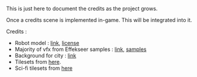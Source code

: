 This is just here to document the credits as the project grows.

Once a credits scene is implemented in-game. This will be integrated into it.

Credits :

- Robot model : [link](https://www.turbosquid.com/3d-models/3d-robot-low-poly-pbr-1589358), [license](https://blog.turbosquid.com/turbosquid-3d-model-license/)
- Majority of vfx from Effekseer samples : [link](https://effekseer.github.io/), [samples](https://effekseer.github.io/en/contribute.html) 
- Background for city : [link](https://ansimuz.itch.io/cyberpunk-street-environment)
- Tilesets from [here](https://egordorichev.itch.io/adve).
- Sci-fi tilesets from [here](https://pzuh.itch.io/free-sci-fi-platformer-tileset)
